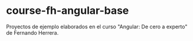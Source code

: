 # course-fh-angular-base

Proyectos de ejemplo elaborados en el curso "Angular: De cero a experto" de Fernando Herrera.